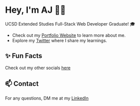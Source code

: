 <h1>Hey, I'm AJ 👋🏽</h1>
<p>UCSD Extended Studies Full-Stack Web Developer Graduate! 🎓</p>

<ul>
  <li>Check out my <a href="URL_TO_YOUR_WEBSITE">Portfolio Website</a> to learn more about me.</li>
  <li>Explore my <a href="https://twitter.com/lifewawj">Twitter</a> where I share my learnings.</li>
</ul>

<h2>✨ Fun Facts</h2>
<p>Check out my other socials <a href="https://beacons.ai/lifewawj">here</a></p>

<h2>📫 Contact</h2>
<p>For any questions, DM me at my <a href="https://www.linkedin.com/in/lifewawj/">LinkedIn</a></p>

